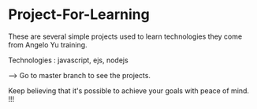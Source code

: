 # Project-For-Learning

These are several simple projects used to learn technologies they come from Angelo Yu training.

Technologies : javascript, ejs, nodejs

--> Go to master branch to see the projects.

Keep believing that it's possible to achieve your goals with peace of mind. !!!
